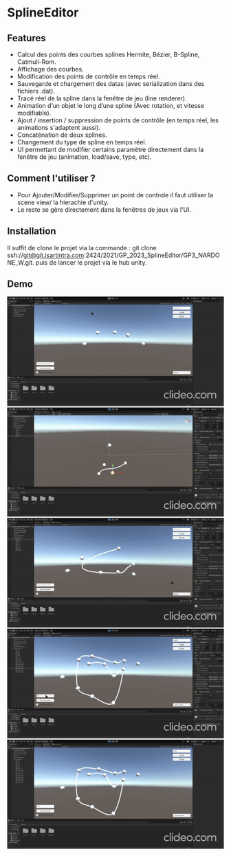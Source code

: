 # SplineEditor
## Features

- Calcul des points des courbes splines Hermite, Bézier, B-Spline, Catmull-Rom.
- Affichage des courbes.
- Modification des points de contrôle en temps réel.
- Sauvegarde et chargement des datas (avec serialization dans des fichiers .dat).
- Tracé réel de la spline dans la fenêtre de jeu (line renderer).
- Animation d’un objet le long d’une spline (Avec rotation, et vitesse modifiable).
- Ajout / insertion / suppression de points de contrôle (en temps réel, les animations s'adaptent aussi).
- Concaténation de deux splines.
- Changement du type de spline en temps réel.
- UI permettant de modifier certains paramètre directement dans la fenêtre de jeu (animation, load/save, type, etc).

## Comment l'utiliser ?

- Pour Ajouter/Modifier/Supprimer un point de controle il faut utiliser la scene view/ la hierachie d'unity.
- Le reste se gère directement dans la fenêtres de jeux via l'UI.

## Installation

Il suffit de clone le projet via la commande : git clone ssh://git@git.isartintra.com:2424/2021/GP_2023_SplineEditor/GP3_NARDONE_W.git.
puis de lancer le projet via le hub unity.

## Demo

![1stpart.gif](1stpart.gif)
![2ndpart.gif](2ndpart.gif)
![3rdpart.gif](3rdpart.gif)
![4thpart.gif](4thpart.gif)
![5thpart.gif](5thpart.gif)